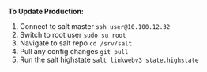 **To Update Production:**

1. Connect to salt master `ssh user@10.100.12.32`
1. Switch to root user `sudo su root`
1. Navigate to salt repo `cd /srv/salt`
1. Pull any config changes `git pull`
1. Run the salt highstate `salt linkwebv3 state.highstate`
